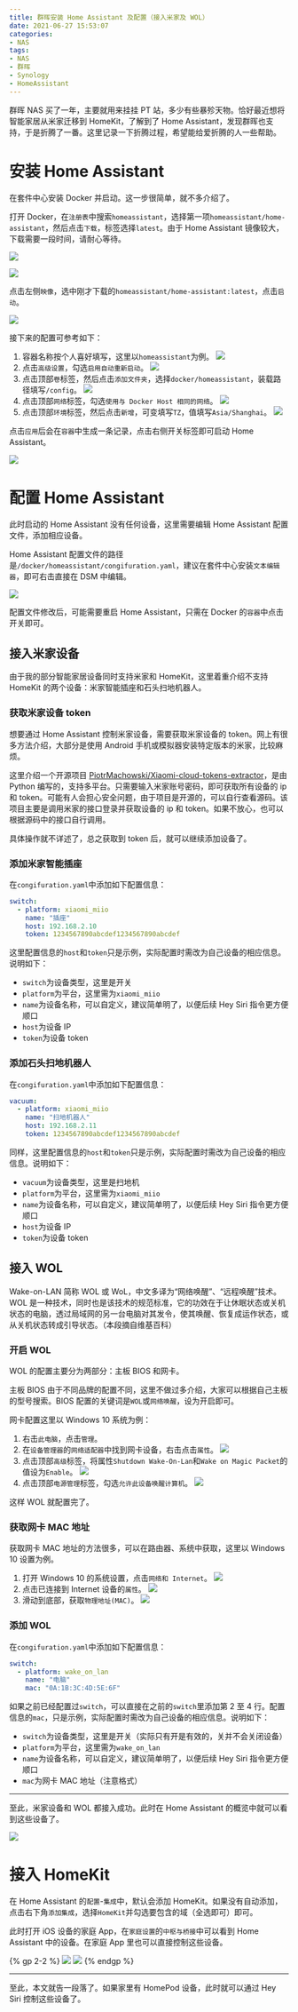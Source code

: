 ```yaml
---
title: 群晖安装 Home Assistant 及配置（接入米家及 WOL）
date: 2021-06-27 15:53:07
categories:
- NAS
tags:
- NAS
- 群晖
- Synology
- HomeAssistant
---
```


群晖 NAS 买了一年，主要就用来挂挂 PT 站，多少有些暴殄天物。恰好最近想将智能家居从米家迁移到 HomeKit，了解到了 Home Assistant，发现群晖也支持，于是折腾了一番。这里记录一下折腾过程，希望能给爱折腾的人一些帮助。

<!-- more -->

# 安装 Home Assistant

在套件中心安装 Docker 并启动。这一步很简单，就不多介绍了。

打开 Docker，在`注册表`中搜索`homeassistant`，选择第一项`homeassistant/home-assistant`，然后点击`下载`，标签选择`latest`。由于 Home Assistant 镜像较大，下载需要一段时间，请耐心等待。

![](/images/Synology-Install-Home-Assistant-and-Configure/1.png)

![](/images/Synology-Install-Home-Assistant-and-Configure/2.png)

点击左侧`映像`，选中刚才下载的`homeassistant/home-assistant:latest`，点击`启动`。

![](/images/Synology-Install-Home-Assistant-and-Configure/3.png)

接下来的配置可参考如下：

1. 容器名称按个人喜好填写，这里以`homeassistant`为例。
![](/images/Synology-Install-Home-Assistant-and-Configure/4.png)
2. 点击`高级设置`，勾选`启用自动重新启动`。
![](/images/Synology-Install-Home-Assistant-and-Configure/5.png)
3. 点击顶部`卷`标签，然后点击`添加文件夹`，选择`docker/homeassistant`，装载路径填写`/config`。
![](/images/Synology-Install-Home-Assistant-and-Configure/6.png)
4. 点击顶部`网络`标签，勾选`使用与 Docker Host 相同的网络`。
![](/images/Synology-Install-Home-Assistant-and-Configure/7.png)
5. 点击顶部`环境`标签，然后点击`新增`，可变填写`TZ`，值填写`Asia/Shanghai`。
![](/images/Synology-Install-Home-Assistant-and-Configure/8.png)

点击`应用`后会在`容器`中生成一条记录，点击右侧开关标签即可启动 Home Assistant。

![](/images/Synology-Install-Home-Assistant-and-Configure/9.png)

# 配置 Home Assistant

此时启动的 Home Assistant 没有任何设备，这里需要编辑 Home Assistant 配置文件，添加相应设备。

Home Assistant 配置文件的路径是`/docker/homeassistant/congifuration.yaml`，建议在套件中心安装`文本编辑器`，即可右击直接在 DSM 中编辑。

![](/images/Synology-Install-Home-Assistant-and-Configure/10.png)

配置文件修改后，可能需要重启 Home Assistant，只需在 Docker 的`容器`中点击开关即可。

## 接入米家设备

由于我的部分智能家居设备同时支持米家和 HomeKit，这里着重介绍不支持 HomeKit 的两个设备：米家智能插座和石头扫地机器人。

### 获取米家设备 token

想要通过 Home Assistant 控制米家设备，需要获取米家设备的 token。网上有很多方法介绍，大部分是使用 Android 手机或模拟器安装特定版本的米家，比较麻烦。

这里介绍一个开源项目 [PiotrMachowski/Xiaomi-cloud-tokens-extractor](https://github.com/PiotrMachowski/Xiaomi-cloud-tokens-extractor)，是由 Python 编写的，支持多平台。只需要输入米家账号密码，即可获取所有设备的 ip 和 token。可能有人会担心安全问题，由于项目是开源的，可以自行查看源码。该项目主要是调用米家的接口登录并获取设备的 ip 和 token。如果不放心，也可以根据源码中的接口自行调用。

具体操作就不详述了，总之获取到 token 后，就可以继续添加设备了。

### 添加米家智能插座

在`congifuration.yaml`中添加如下配置信息：

``` yaml
switch:
  - platform: xiaomi_miio
    name: "插座"
    host: 192.168.2.10
    token: 1234567890abcdef1234567890abcdef
```

这里配置信息的`host`和`token`只是示例，实际配置时需改为自己设备的相应信息。说明如下：

- `switch`为设备类型，这里是开关
- `platform`为平台，这里需为`xiaomi_miio`
- `name`为设备名称，可以自定义，建议简单明了，以便后续 Hey Siri 指令更方便顺口
- `host`为设备 IP
- `token`为设备 token

### 添加石头扫地机器人

在`congifuration.yaml`中添加如下配置信息：

``` yaml
vacuum:
  - platform: xiaomi_miio
    name: "扫地机器人"
    host: 192.168.2.11
    token: 1234567890abcdef1234567890abcdef
```

同样，这里配置信息的`host`和`token`只是示例，实际配置时需改为自己设备的相应信息。说明如下：

- `vacuum`为设备类型，这里是扫地机
- `platform`为平台，这里需为`xiaomi_miio`
- `name`为设备名称，可以自定义，建议简单明了，以便后续 Hey Siri 指令更方便顺口
- `host`为设备 IP
- `token`为设备 token

## 接入 WOL

Wake-on-LAN 简称 WOL 或 WoL，中文多译为“网络唤醒”、“远程唤醒”技术。WOL 是一种技术，同时也是该技术的规范标准，它的功效在于让休眠状态或关机状态的电脑，透过局域网的另一台电脑对其发令，使其唤醒、恢复成运作状态，或从关机状态转成引导状态。（本段摘自维基百科）

### 开启 WOL

WOL 的配置主要分为两部分：主板 BIOS 和网卡。

主板 BIOS 由于不同品牌的配置不同，这里不做过多介绍，大家可以根据自己主板的型号搜索。BIOS 配置的关键词是`WOL`或`网络唤醒`，设为开启即可。

网卡配置这里以 Windows 10 系统为例：

1. 右击`此电脑`，点击`管理`。
2. 在`设备管理器`的`网络适配器`中找到网卡设备，右击点击`属性`。
![](/images/Synology-Install-Home-Assistant-and-Configure/11.png)
3. 点击顶部`高级`标签，将属性`Shutdown Wake-On-Lan`和`Wake on Magic Packet`的值设为`Enable`。
![](/images/Synology-Install-Home-Assistant-and-Configure/12.png)
4. 点击顶部`电源管理`标签，勾选`允许此设备唤醒计算机`。
![](/images/Synology-Install-Home-Assistant-and-Configure/13.png)

这样 WOL 就配置完了。

### 获取网卡 MAC 地址

获取网卡 MAC 地址的方法很多，可以在路由器、系统中获取，这里以 Windows 10 设置为例。

1. 打开 Windows 10 的系统设置，点击`网络和 Internet`。
![](/images/Synology-Install-Home-Assistant-and-Configure/14.png)
2. 点击已连接到 Internet 设备的`属性`。
![](/images/Synology-Install-Home-Assistant-and-Configure/15.png)
3. 滑动到底部，获取`物理地址(MAC)`。
![](/images/Synology-Install-Home-Assistant-and-Configure/16.png)

### 添加 WOL

在`congifuration.yaml`中添加如下配置信息：

``` yaml
switch:
  - platform: wake_on_lan
    name: "电脑"
    mac: "0A:1B:3C:4D:5E:6F"
```

如果之前已经配置过`switch`，可以直接在之前的`switch`里添加第 2 至 4 行。配置信息的`mac`，只是示例，实际配置时需改为自己设备的相应信息。说明如下：

- `switch`为设备类型，这里是开关（实际只有开是有效的，关并不会关闭设备）
- `platform`为平台，这里需为`wake_on_lan`
- `name`为设备名称，可以自定义，建议简单明了，以便后续 Hey Siri 指令更方便顺口
- `mac`为网卡 MAC 地址（注意格式）

<hr/>

至此，米家设备和 WOL 都接入成功。此时在 Home Assistant 的概览中就可以看到这些设备了。

![](/images/Synology-Install-Home-Assistant-and-Configure/17.jpg)

# 接入 HomeKit

在 Home Assistant 的`配置`-`集成`中，默认会添加 HomeKit。如果没有自动添加，点击右下角`添加集成`，选择`HomeKit`并勾选要包含的域（全选即可）即可。

此时打开 iOS 设备的家庭 App，在`家庭设置`的`中枢与桥接`中可以看到 Home Assistant 中的设备。在家庭 App 里也可以直接控制这些设备。

{% gp 2-2 %}
![](/images/Synology-Install-Home-Assistant-and-Configure/18.jpg)
![](/images/Synology-Install-Home-Assistant-and-Configure/19.jpg)
{% endgp %}

<hr/>

至此，本文就告一段落了。如果家里有 HomePod 设备，此时就可以通过 Hey Siri 控制这些设备了。

